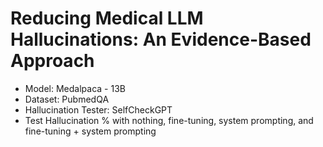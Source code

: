 # Reducing Medical LLM Hallucinations: An Evidence-Based Approach

- Model: Medalpaca - 13B
- Dataset: PubmedQA
- Hallucination Tester: SelfCheckGPT
- Test Hallucination % with nothing, fine-tuning, system prompting, and fine-tuning + system prompting
